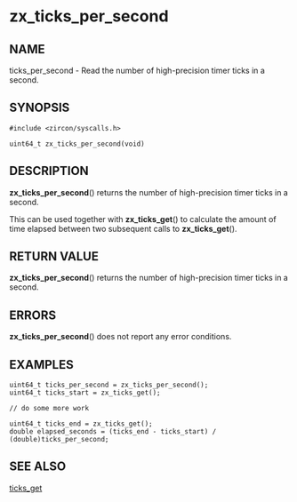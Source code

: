 # zx_ticks_per_second

## NAME

ticks_per_second - Read the number of high-precision timer ticks in a second.

## SYNOPSIS

```
#include <zircon/syscalls.h>

uint64_t zx_ticks_per_second(void)
```

## DESCRIPTION

**zx_ticks_per_second**() returns the number of high-precision timer ticks in a
second.

This can be used together with **zx_ticks_get**() to calculate the amount of
time elapsed between two subsequent calls to **zx_ticks_get**().

## RETURN VALUE

**zx_ticks_per_second**() returns the number of high-precision timer ticks in a
second.

## ERRORS

**zx_ticks_per_second**() does not report any error conditions.

## EXAMPLES

```
uint64_t ticks_per_second = zx_ticks_per_second();
uint64_t ticks_start = zx_ticks_get();

// do some more work

uint64_t ticks_end = zx_ticks_get();
double elapsed_seconds = (ticks_end - ticks_start) / (double)ticks_per_second;

```

## SEE ALSO

[ticks_get](ticks_get.md)

